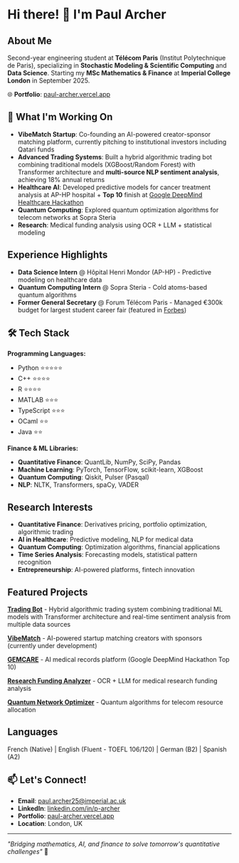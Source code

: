 # Hi there! 👋 I'm Paul Archer

## About Me
Second-year engineering student at **Télécom Paris** (Institut Polytechnique de Paris), specializing in **Stochastic Modeling & Scientific Computing** and **Data Science**. Starting my **MSc Mathematics & Finance** at **Imperial College London** in September 2025.

🌐 **Portfolio**: [paul-archer.vercel.app](https://paul-archer.vercel.app/)

## 🚀 What I'm Working On
* **VibeMatch Startup**: Co-founding an AI-powered creator-sponsor matching platform, currently pitching to institutional investors including Qatari funds
* **Advanced Trading Systems**: Built a hybrid algorithmic trading bot combining traditional models (XGBoost/Random Forest) with Transformer architecture and **multi-source NLP sentiment analysis**, achieving 18% annual returns
* **Healthcare AI**: Developed predictive models for cancer treatment analysis at AP-HP hospital + **Top 10** finish at [Google DeepMind Healthcare Hackathon](https://blog.google/technology/health/google-france-ai-healthcare-hackathon/)
* **Quantum Computing**: Explored quantum optimization algorithms for telecom networks at Sopra Steria
* **Research**: Medical funding analysis using OCR + LLM + statistical modeling

## Experience Highlights
* **Data Science Intern** @ Hôpital Henri Mondor (AP-HP) - Predictive modeling on healthcare data
* **Quantum Computing Intern** @ Sopra Steria - Cold atoms-based quantum algorithms
* **Former General Secretary** @ Forum Télécom Paris - Managed €300k budget for largest student career fair (featured in [Forbes](https://www.forbes.fr/mediasfrance/forum-telecom-paris/))

## 🛠️ Tech Stack

**Programming Languages:**
* Python ⭐️⭐️⭐️⭐️⭐️
* C++ ⭐️⭐️⭐️⭐️
* R ⭐️⭐️⭐️⭐️
* MATLAB ⭐️⭐️⭐️
* TypeScript ⭐️⭐️⭐️
* OCaml ⭐️⭐️
* Java ⭐️⭐️

**Finance & ML Libraries:**
* **Quantitative Finance**: QuantLib, NumPy, SciPy, Pandas
* **Machine Learning**: PyTorch, TensorFlow, scikit-learn, XGBoost
* **Quantum Computing**: Qiskit, Pulser (Pasqal)
* **NLP**: NLTK, Transformers, spaCy, VADER

## Research Interests
* **Quantitative Finance**: Derivatives pricing, portfolio optimization, algorithmic trading
* **AI in Healthcare**: Predictive modeling, NLP for medical data
* **Quantum Computing**: Optimization algorithms, financial applications
* **Time Series Analysis**: Forecasting models, statistical pattern recognition
* **Entrepreneurship**: AI-powered platforms, fintech innovation

## Featured Projects

**[Trading Bot](https://github.com/archer-paul/ML-trading-bot)** - Hybrid algorithmic trading system combining traditional ML models with Transformer architecture and real-time sentiment analysis from multiple data sources

**[VibeMatch](https://vibematch.tech/)** - AI-powered startup matching creators with sponsors (currently under development)

**[GEMCARE](https://github.com/archer-paul/gemcare-smart-medical-record)** - AI medical records platform (Google DeepMind Hackathon Top 10)

**[Research Funding Analyzer](https://github.com/archer-paul/research-funding-analyzer)** - OCR + LLM for medical research funding analysis

**[Quantum Network Optimizer](https://github.com/archer-paul/quantum-network-optimizer)** - Quantum algorithms for telecom resource allocation

## Languages
French (Native) | English (Fluent - TOEFL 106/120) | German (B2) | Spanish (A2)

## 📫 Let's Connect!
- **Email**: [paul.archer25@imperial.ac.uk](mailto:paul.archer25@imperial.ac.uk)
- **LinkedIn**: [linkedin.com/in/p-archer](https://www.linkedin.com/in/p-archer/)
- **Portfolio**: [paul-archer.vercel.app](https://paul-archer.vercel.app/)
- **Location**: London, UK

---
*"Bridging mathematics, AI, and finance to solve tomorrow's quantitative challenges"* 🚀

<!---
archer-paul/archer-paul is a ✨ special ✨ repository because its `README.md` (this file) appears on your GitHub profile.
You can click the Preview link to take a look at your changes.
--->